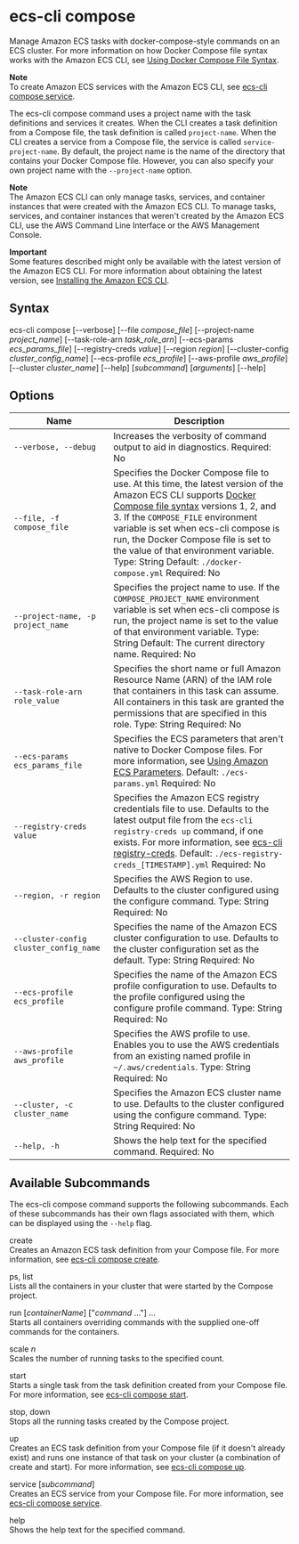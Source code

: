# ecs\-cli compose<a name="cmd-ecs-cli-compose"></a>

Manage Amazon ECS tasks with docker\-compose\-style commands on an ECS cluster\. For more information on how Docker Compose file syntax works with the Amazon ECS CLI, see [Using Docker Compose File Syntax](cmd-ecs-cli-compose-parameters.md)\.

**Note**  
To create Amazon ECS services with the Amazon ECS CLI, see [ecs\-cli compose service](cmd-ecs-cli-compose-service.md)\.

The ecs\-cli compose command uses a project name with the task definitions and services it creates\. When the CLI creates a task definition from a Compose file, the task definition is called `project-name`\. When the CLI creates a service from a Compose file, the service is called `service-project-name`\. By default, the project name is the name of the directory that contains your Docker Compose file\. However, you can also specify your own project name with the `--project-name` option\.

**Note**  
The Amazon ECS CLI can only manage tasks, services, and container instances that were created with the Amazon ECS CLI\. To manage tasks, services, and container instances that weren't created by the Amazon ECS CLI, use the AWS Command Line Interface or the AWS Management Console\.

**Important**  
Some features described might only be available with the latest version of the Amazon ECS CLI\. For more information about obtaining the latest version, see [Installing the Amazon ECS CLI](ECS_CLI_installation.md)\.

## Syntax<a name="cmd-ecs-cli-compose-syntax"></a>

ecs\-cli compose \[\-\-verbose\] \[\-\-file *compose\_file*\] \[\-\-project\-name *project\_name*\] \[\-\-task\-role\-arn *task\_role\_arn*\] \[\-\-ecs\-params *ecs\_params\_file*\] \[\-\-registry\-creds *value*\] \[\-\-region *region*\] \[\-\-cluster\-config *cluster\_config\_name*\] \[\-\-ecs\-profile *ecs\_profile*\] \[\-\-aws\-profile *aws\_profile*\] \[\-\-cluster *cluster\_name*\] \[\-\-help\] \[*subcommand*\] \[*arguments*\] \[\-\-help\] 

## Options<a name="cmd-ecs-cli-compose-options"></a>


| Name | Description | 
| --- | --- | 
|  `--verbose, --debug`  |  Increases the verbosity of command output to aid in diagnostics\. Required: No  | 
|  `--file, -f compose_file`  |  Specifies the Docker Compose file to use\. At this time, the latest version of the Amazon ECS CLI supports [Docker Compose file syntax](https://docs.docker.com/compose/compose-file/#versioning) versions 1, 2, and 3\. If the `COMPOSE_FILE` environment variable is set when ecs\-cli compose is run, the Docker Compose file is set to the value of that environment variable\. Type: String Default: `./docker-compose.yml` Required: No  | 
|  `--project-name, -p project_name`  |  Specifies the project name to use\. If the `COMPOSE_PROJECT_NAME` environment variable is set when ecs\-cli compose is run, the project name is set to the value of that environment variable\. Type: String Default: The current directory name\. Required: No  | 
|  `--task-role-arn role_value`  |  Specifies the short name or full Amazon Resource Name \(ARN\) of the IAM role that containers in this task can assume\. All containers in this task are granted the permissions that are specified in this role\. Type: String Required: No  | 
|  `--ecs-params ecs_params_file`  |  Specifies the ECS parameters that aren't native to Docker Compose files\. For more information, see [Using Amazon ECS Parameters](cmd-ecs-cli-compose-ecsparams.md)\. Default: `./ecs-params.yml` Required: No  | 
|  `--registry-creds value`  |  Specifies the Amazon ECS registry credentials file to use\. Defaults to the latest output file from the `ecs-cli registry-creds up` command, if one exists\. For more information, see [ecs\-cli registry\-creds](cmd-ecs-cli-registry-creds.md)\. Default: `./ecs-registry-creds_[TIMESTAMP].yml` Required: No  | 
|  `--region, -r region`  |  Specifies the AWS Region to use\. Defaults to the cluster configured using the configure command\. Type: String Required: No  | 
|  `--cluster-config cluster_config_name`  |  Specifies the name of the Amazon ECS cluster configuration to use\. Defaults to the cluster configuration set as the default\. Type: String Required: No  | 
|  `--ecs-profile ecs_profile`  |  Specifies the name of the Amazon ECS profile configuration to use\. Defaults to the profile configured using the configure profile command\. Type: String Required: No  | 
|  `--aws-profile aws_profile`  |  Specifies the AWS profile to use\. Enables you to use the AWS credentials from an existing named profile in `~/.aws/credentials`\. Type: String Required: No  | 
|  `--cluster, -c cluster_name`  |  Specifies the Amazon ECS cluster name to use\. Defaults to the cluster configured using the configure command\. Type: String Required: No  | 
|  `--help, -h`  |  Shows the help text for the specified command\. Required: No  | 

## Available Subcommands<a name="cmd-ecs-cli-compose-subcommands"></a>

The ecs\-cli compose command supports the following subcommands\. Each of these subcommands has their own flags associated with them, which can be displayed using the `--help` flag\.

create  
Creates an Amazon ECS task definition from your Compose file\. For more information, see [ecs\-cli compose create](cmd-ecs-cli-compose-create.md)\.

ps, list  
Lists all the containers in your cluster that were started by the Compose project\.

run \[*containerName*\] \["*command* \.\.\."\] \.\.\.  
Starts all containers overriding commands with the supplied one\-off commands for the containers\.

scale *n*  
Scales the number of running tasks to the specified count\.

start  
Starts a single task from the task definition created from your Compose file\. For more information, see [ecs\-cli compose start](cmd-ecs-cli-compose-start.md)\.

stop, down  
Stops all the running tasks created by the Compose project\.

up  
Creates an ECS task definition from your Compose file \(if it doesn't already exist\) and runs one instance of that task on your cluster \(a combination of create and start\)\. For more information, see [ecs\-cli compose up](cmd-ecs-cli-compose-up.md)\.

service \[*subcommand*\]  
Creates an ECS service from your Compose file\. For more information, see [ecs\-cli compose service](cmd-ecs-cli-compose-service.md)\.

help  
Shows the help text for the specified command\.